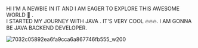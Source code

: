 HI I'M A NEWBIE IN IT AND I AM EAGER TO EXPLORE THIS AWESOME WORLD 🔬 .  
I STARTED MY JOURNEY WITH JAVA . IT'S VERY COOL 🔥🔥🔥.
I AM GONNA BE JAVA BACKEND DEVELOPER. 

 ![7032c05892ea6fa9cca6a867746fb555_w200](https://github.com/user-attachments/assets/c23950f3-ffcc-4be6-9f57-45d7d362d515)

